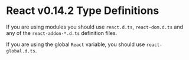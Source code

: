 # React v0.14.2 Type Definitions

If you are using modules you should use `react.d.ts`, `react-dom.d.ts` and any of the `react-addon-*.d.ts` definition files.

If you are using the global `React` variable, you should use `react-global.d.ts`.
